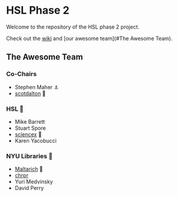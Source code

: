 # HSL Phase 2

Welcome to the repository of the HSL phase 2 project.

Check out the [wiki](//github.com/NYULibraries/hsl2/wiki) and [our awesome team](#The Awesome Team).

## The Awesome Team
### Co-Chairs
- Stephen Maher :anchor:
- [scotdalton](//github.com/scotdalton) :baby_bottle:

### HSL :stars:
- Mike Barrett
- Stuart Spore
- [sciencex](//github.com/sciencex) :rocket:
- Karen Yacobucci

### NYU Libraries :moyai:
- [Maltarich](//github.com/Maltarich) :punch:
- [chrpr](//github.com/chrpr)
- Yuri Medvinsky
- David Perry
